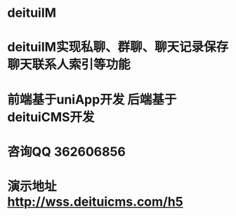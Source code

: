 # deituiIM
# deituiIM实现私聊、群聊、聊天记录保存 聊天联系人索引等功能
# 前端基于uniApp开发 后端基于deituiCMS开发
# 咨询QQ 362606856
# 演示地址 http://wss.deituicms.com/h5
